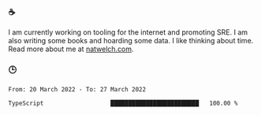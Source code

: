 ### ☕

I am currently working on tooling for the internet and promoting SRE. I am also writing some books and hoarding some data. I like thinking about time. Read more about me at [natwelch.com](https://natwelch.com).

### 🕒

<!--START_SECTION:waka-->

```text
From: 20 March 2022 - To: 27 March 2022

TypeScript                   █████████████████████████   100.00 %
```

<!--END_SECTION:waka-->
